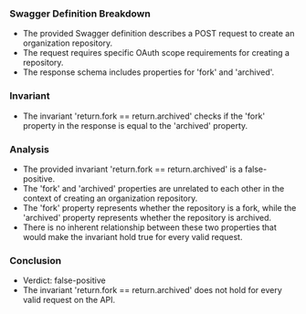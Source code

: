 ### Swagger Definition Breakdown
- The provided Swagger definition describes a POST request to create an organization repository.
- The request requires specific OAuth scope requirements for creating a repository.
- The response schema includes properties for 'fork' and 'archived'.

### Invariant
- The invariant 'return.fork == return.archived' checks if the 'fork' property in the response is equal to the 'archived' property.

### Analysis
- The provided invariant 'return.fork == return.archived' is a false-positive.
- The 'fork' and 'archived' properties are unrelated to each other in the context of creating an organization repository.
- The 'fork' property represents whether the repository is a fork, while the 'archived' property represents whether the repository is archived.
- There is no inherent relationship between these two properties that would make the invariant hold true for every valid request.

### Conclusion
- Verdict: false-positive
- The invariant 'return.fork == return.archived' does not hold for every valid request on the API.

